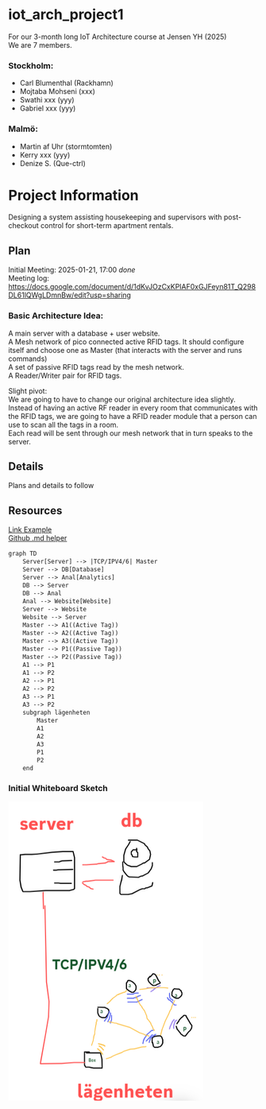 # iot_arch_project1

For our 3-month long IoT Architecture course at Jensen YH (2025)  
We are 7 members.  
### Stockholm:
* Carl Blumenthal (Rackhamn)
* Mojtaba Mohseni (xxx)
* Swathi xxx (yyy)
* Gabriel xxx (yyy)
### Malmö:
* Martin af Uhr (stormtomten)
* Kerry xxx (yyy)
* Denize S. (Que-ctrl)

# Project Information
Designing a system assisting housekeeping and supervisors with post-checkout control for short-term apartment rentals.
  
## Plan
Initial Meeting: 2025-01-21, 17:00 _done_    
Meeting log: https://docs.google.com/document/d/1dKvJOzCxKPIAF0xGJFeyn81T_Q298DL61lQWgLDmnBw/edit?usp=sharing  

### Basic Architecture Idea:  
A main server with a database + user website.  
A Mesh network of pico connected active RFID tags. 
It should configure itself and choose one as Master (that interacts with the server and runs commands)   
A set of passive RFID tags read by the mesh network.  
A Reader/Writer pair for RFID tags.  


Slight pivot:  
We are going to have to change our original architecture idea slightly.  
Instead of having an active RF reader in every room that communicates with the RFID tags, we are going to have a RFID reader module that a person can use to scan all the tags in a room.  
Each read will be sent through our mesh network that in turn speaks to the server.
  
## Details
Plans and details to follow
  
## Resources
[Link Example](http://google.com)  
[Github .md helper](https://gist.github.com/allysonsilva/85fff14a22bbdf55485be947566cc09e)  

```mermaid
graph TD
    Server[Server] --> |TCP/IPV4/6| Master
    Server --> DB[Database]
    Server --> Anal[Analytics]
    DB --> Server
    DB --> Anal
    Anal --> Website[Website]
    Server --> Website
    Website --> Server
    Master --> A1((Active Tag))
    Master --> A2((Active Tag))
    Master --> A3((Active Tag))
    Master --> P1((Passive Tag))
    Master --> P2((Passive Tag))
    A1 --> P1
    A1 --> P2
    A2 --> P1
    A2 --> P2
    A3 --> P1
    A3 --> P2
    subgraph lägenheten
        Master
        A1
        A2
        A3
        P1
        P2
    end
```

### Initial Whiteboard Sketch
![Whiteboard Sketch](https://github.com/Rackhamn/iot_arch_project1/blob/main/Resources/Screenshot%202025-01-23%20094007.png)
